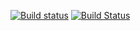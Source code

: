 [![Build status](https://ci.appveyor.com/api/projects/status/dyed4hmmgubbsp7h?svg=true)](https://ci.appveyor.com/project/GntherFoidl/continuous-integration-test)
[![Build Status](https://travis-ci.org/gfoidl/Continuous-Integration-Test.svg?branch=master)](https://travis-ci.org/gfoidl/Continuous-Integration-Test)